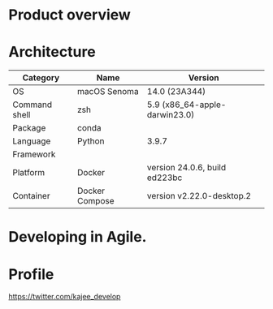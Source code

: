 # Product overview

# Architecture
| Category      | Name | Version |
|---------------| --- | --- |
| OS            | macOS Senoma | 14.0 (23A344) |
| Command shell | zsh | 5.9 (x86_64-apple-darwin23.0) |
| Package       | conda |  |
| Language      | Python  | 3.9.7 |
| Framework     |  |  |
| Platform      | Docker | version 24.0.6, build ed223bc |
| Container     | Docker Compose | version v2.22.0-desktop.2 |

# Developing in Agile.

# Profile
https://twitter.com/kajee_develop
